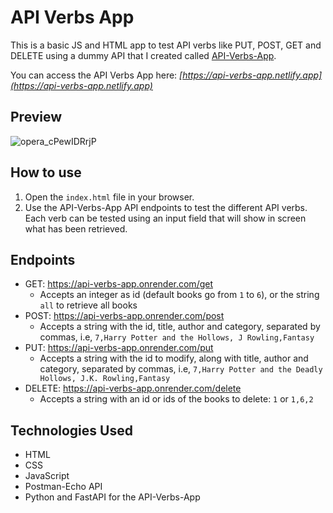 # API Verbs App

This is a basic JS and HTML app to test API verbs like PUT, POST, GET and DELETE using a dummy API that I created called [API-Verbs-App](https://github.com/dnewbie25/API-Verbs-App).

You can access the API Verbs App here: _[https://api-verbs-app.netlify.app](https://api-verbs-app.netlify.app)_

## Preview

![opera_cPewIDRrjP](https://github.com/user-attachments/assets/079c7fe0-2e60-4881-ac68-3e664426a543)

## How to use

1. Open the `index.html` file in your browser.
2. Use the API-Verbs-App API endpoints to test the different API verbs. Each verb can be tested using an input field that will show in screen what has been retrieved.

## Endpoints

* GET: https://api-verbs-app.onrender.com/get
  * Accepts an integer as id (default books go from `1` to `6`), or the string `all` to retrieve all books
* POST: https://api-verbs-app.onrender.com/post
  * Accepts a string with the id, title, author and category, separated by commas, i.e, `7,Harry Potter and the Hollows, J Rowling,Fantasy`
* PUT: https://api-verbs-app.onrender.com/put
  * Accepts a string with the id to modify, along with title, author and category, separated by commas, i.e, `7,Harry Potter and the Deadly Hollows, J.K. Rowling,Fantasy`
* DELETE: https://api-verbs-app.onrender.com/delete
  * Accepts a string with an id or ids of the books to delete: `1` or `1,6,2`

## Technologies Used

* HTML
* CSS
* JavaScript
* Postman-Echo API
* Python and FastAPI for the API-Verbs-App
